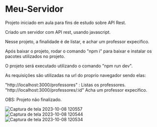 # Meu-Servidor

Projeto iniciado em aula para fins de estudo sobre API Rest.

Criado um servidor com API rest, usando javascript.

Nesse projeto, a finalidade é de listar, e achar um professor expecifico.

Após baixar o projeto, rodar o comando "npm i" para baixar e instalar os pacotes utilizados no projeto.

O projeto será executado utilizando o comando "npm run dev".

As requisições são utilizadas na url do proprio navegador sendo elas:

"http://localhost:3000/professores" : Listas os professores.
"http://localhost:3000/professores/:id" Acha um professor expecifico.

OBS: Projeto não finalizado.

![Captura de tela 2023-10-08 120557](https://github.com/LucelioAndrade/Meu-Servidor/assets/138538822/f07de37f-552c-466c-89f2-97e204ff5200)
![Captura de tela 2023-10-08 120544](https://github.com/LucelioAndrade/Meu-Servidor/assets/138538822/85efe0b0-5899-4707-8e12-5b79efbe5aed)
![Captura de tela 2023-10-08 120534](https://github.com/LucelioAndrade/Meu-Servidor/assets/138538822/c534bc6b-3b0e-42e2-9d1c-4be6cb7e84a0)

